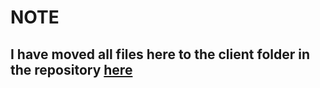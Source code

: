 # NOTE
## I have moved all files here to the client folder in the repository <a href="https://github.com/kosiumeigbo/book-tracker-library">here</a>

